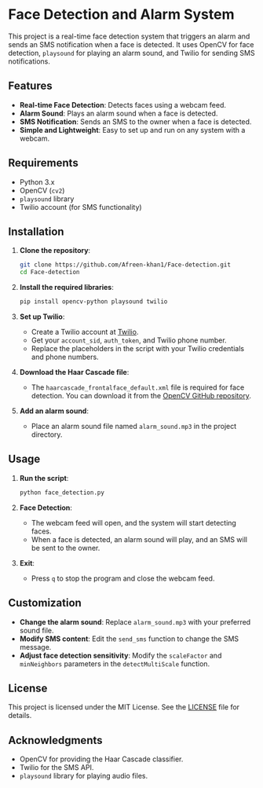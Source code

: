 # Face Detection and Alarm System

This project is a real-time face detection system that triggers an alarm and sends an SMS notification when a face is detected. It uses OpenCV for face detection, `playsound` for playing an alarm sound, and Twilio for sending SMS notifications.

## Features

- **Real-time Face Detection**: Detects faces using a webcam feed.
- **Alarm Sound**: Plays an alarm sound when a face is detected.
- **SMS Notification**: Sends an SMS to the owner when a face is detected.
- **Simple and Lightweight**: Easy to set up and run on any system with a webcam.

## Requirements

- Python 3.x
- OpenCV (`cv2`)
- `playsound` library
- Twilio account (for SMS functionality)

## Installation

1. **Clone the repository**:
   ```bash
   git clone https://github.com/Afreen-khan1/Face-detection.git
   cd Face-detection
   ```

2. **Install the required libraries**:
   ```bash
   pip install opencv-python playsound twilio
   ```

3. **Set up Twilio**:
   - Create a Twilio account at [Twilio](https://www.twilio.com/).
   - Get your `account_sid`, `auth_token`, and Twilio phone number.
   - Replace the placeholders in the script with your Twilio credentials and phone numbers.

4. **Download the Haar Cascade file**:
   - The `haarcascade_frontalface_default.xml` file is required for face detection. You can download it from the [OpenCV GitHub repository](https://github.com/opencv/opencv/blob/master/data/haarcascades/haarcascade_frontalface_default.xml).

5. **Add an alarm sound**:
   - Place an alarm sound file named `alarm_sound.mp3` in the project directory.

## Usage

1. **Run the script**:
   ```bash
   python face_detection.py
   ```

2. **Face Detection**:
   - The webcam feed will open, and the system will start detecting faces.
   - When a face is detected, an alarm sound will play, and an SMS will be sent to the owner.

3. **Exit**:
   - Press `q` to stop the program and close the webcam feed.

## Customization

- **Change the alarm sound**: Replace `alarm_sound.mp3` with your preferred sound file.
- **Modify SMS content**: Edit the `send_sms` function to change the SMS message.
- **Adjust face detection sensitivity**: Modify the `scaleFactor` and `minNeighbors` parameters in the `detectMultiScale` function.


## License

This project is licensed under the MIT License. See the [LICENSE](LICENSE) file for details.

## Acknowledgments

- OpenCV for providing the Haar Cascade classifier.
- Twilio for the SMS API.
- `playsound` library for playing audio files.
  
